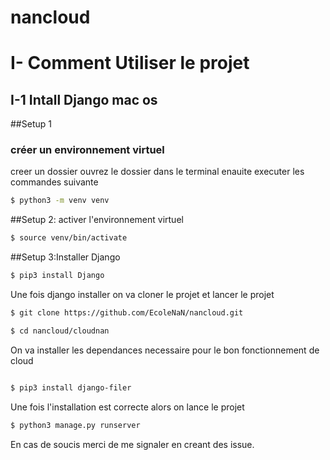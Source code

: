 # nancloud
 
# I- Comment Utiliser le projet
  ## I-1 Intall Django mac os

##Setup 1

###  créer un environnement virtuel

creer un dossier ouvrez le dossier dans le terminal
enauite executer les commandes suivante

```bash
$ python3 -m venv venv
```
##Setup 2: activer l'environnement virtuel

```bash
$ source venv/bin/activate
```

##Setup 3:Installer Django

```bash
$ pip3 install Django
```

Une fois django installer on va cloner le projet et lancer le projet

```bash
$ git clone https://github.com/EcoleNaN/nancloud.git

$ cd nancloud/cloudnan


```

On va installer les dependances necessaire pour le bon fonctionnement de cloud


```bash

$ pip3 install django-filer

```

Une fois l'installation est correcte alors on lance le projet

```bash
$ python3 manage.py runserver

```


En cas de soucis merci de me signaler en creant des issue. 

